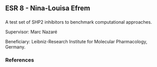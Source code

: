 ## ESR 8 - Nina-Louisa Efrem
### 
A test set of SHP2 inhibitors to benchmark computational approaches. 

Supervisor: Marc Nazaré

Beneficiary: Leibniz-Research Institute for Molecular Pharmacology, Germany.  

### References
